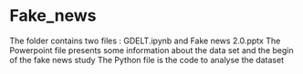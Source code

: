 # Fake_news

The folder contains two files : GDELT.ipynb and Fake news 2.0.pptx
The Powerpoint file presents some information about the data set and the begin of the fake news study
The Python file is the code to analyse the dataset
